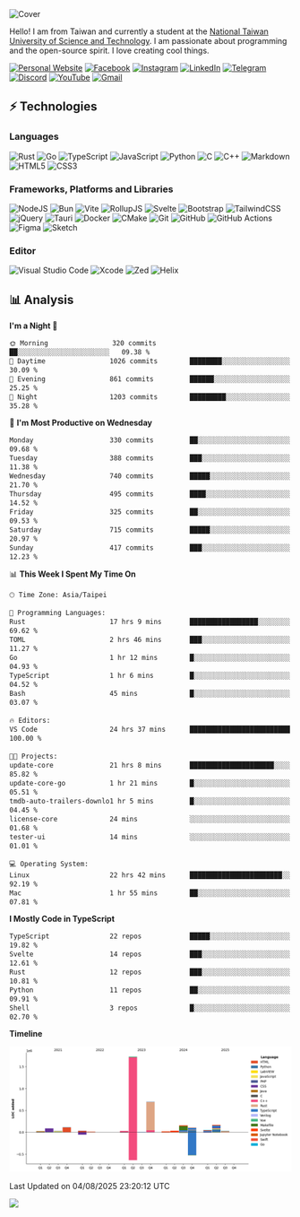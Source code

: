<picture>
  <source media="(prefers-color-scheme: dark)" srcset="https://github.com/CRT-HAO/CRT-HAO/assets/31580253/6f53f4ab-546f-4db7-9f30-2c5b0711c0a2">
  <img alt="Cover" src="https://github.com/CRT-HAO/CRT-HAO/assets/31580253/4efdfca0-1005-43ab-8c60-07e6973a89b2">
</picture>

Hello! I am from Taiwan and currently a student at the [National Taiwan University of Science and Technology](https://www.ntust.edu.tw/). I am passionate about programming and the open-source spirit. I love creating cool things.

[![Personal Website](https://img.shields.io/badge/Personal%20Website-%23000000.svg?style=for-the-badge)](https://hayden.tw/)
[![Facebook](https://img.shields.io/badge/Facebook-%231877F2.svg?style=for-the-badge&logo=Facebook&logoColor=white)](https://www.facebook.com/CRT.HAO.CHUN/)
[![Instagram](https://img.shields.io/badge/Instagram-%23E4405F.svg?style=for-the-badge&logo=Instagram&logoColor=white)](https://www.instagram.com/crt_hao/)
[![LinkedIn](https://img.shields.io/badge/linkedin-%230077B5.svg?style=for-the-badge&logo=linkedin&logoColor=white)](https://www.linkedin.com/in/crthao/)
[![Telegram](https://img.shields.io/badge/Telegram-2CA5E0?style=for-the-badge&logo=telegram&logoColor=white)](https://t.me/CRT_HAO)
[![Discord](https://img.shields.io/badge/Discord-%235865F2.svg?style=for-the-badge&logo=discord&logoColor=white)](https://discordapp.com/users/401324674371551234)
[![YouTube](https://img.shields.io/badge/YouTube-%23FF0000.svg?style=for-the-badge&logo=YouTube&logoColor=white)](https://www.youtube.com/channel/UC-WnTCkztbitHGXnmvipUUg)
[![Gmail](https://img.shields.io/badge/Gmail-D14836?style=for-the-badge&logo=gmail&logoColor=white)](mailto:m831718@gmail.com)

## ⚡ Technologies

### Languages

![Rust](https://img.shields.io/badge/rust-%23000000.svg?style=for-the-badge&logo=rust&logoColor=white)
![Go](https://img.shields.io/badge/go-%2300ADD8.svg?style=for-the-badge&logo=go&logoColor=white)
![TypeScript](https://img.shields.io/badge/typescript-%23007ACC.svg?style=for-the-badge&logo=typescript&logoColor=white)
![JavaScript](https://img.shields.io/badge/javascript-%23323330.svg?style=for-the-badge&logo=javascript&logoColor=%23F7DF1E)
![Python](https://img.shields.io/badge/python-3670A0?style=for-the-badge&logo=python&logoColor=ffdd54)
![C](https://img.shields.io/badge/c-%2300599C.svg?style=for-the-badge&logo=c&logoColor=white)
![C++](https://img.shields.io/badge/c++-%2300599C.svg?style=for-the-badge&logo=c%2B%2B&logoColor=white)
![Markdown](https://img.shields.io/badge/markdown-%23000000.svg?style=for-the-badge&logo=markdown&logoColor=white)
![HTML5](https://img.shields.io/badge/html5-%23E34F26.svg?style=for-the-badge&logo=html5&logoColor=white)
![CSS3](https://img.shields.io/badge/css3-%231572B6.svg?style=for-the-badge&logo=css3&logoColor=white)

### Frameworks, Platforms and Libraries

![NodeJS](https://img.shields.io/badge/node.js-6DA55F?style=for-the-badge&logo=node.js&logoColor=white)
![Bun](https://img.shields.io/badge/Bun-%23000000.svg?style=for-the-badge&logo=bun&logoColor=white)
![Vite](https://img.shields.io/badge/vite-%23646CFF.svg?style=for-the-badge&logo=vite&logoColor=white)
![RollupJS](https://img.shields.io/badge/RollupJS-ef3335?style=for-the-badge&logo=rollup.js&logoColor=white)
![Svelte](https://img.shields.io/badge/svelte-%23f1413d.svg?style=for-the-badge&logo=svelte&logoColor=white)
![Bootstrap](https://img.shields.io/badge/bootstrap-%238511FA.svg?style=for-the-badge&logo=bootstrap&logoColor=white)
![TailwindCSS](https://img.shields.io/badge/tailwindcss-%2338B2AC.svg?style=for-the-badge&logo=tailwind-css&logoColor=white)
![jQuery](https://img.shields.io/badge/jquery-%230769AD.svg?style=for-the-badge&logo=jquery&logoColor=white)
![Tauri](https://img.shields.io/badge/tauri-%2324C8DB.svg?style=for-the-badge&logo=tauri&logoColor=%23FFFFFF)
![Docker](https://img.shields.io/badge/docker-%230db7ed.svg?style=for-the-badge&logo=docker&logoColor=white)
![CMake](https://img.shields.io/badge/CMake-%23008FBA.svg?style=for-the-badge&logo=cmake&logoColor=white)
![Git](https://img.shields.io/badge/git-%23F05033.svg?style=for-the-badge&logo=git&logoColor=white)
![GitHub](https://img.shields.io/badge/github-%23121011.svg?style=for-the-badge&logo=github&logoColor=white)
![GitHub Actions](https://img.shields.io/badge/github%20actions-%232671E5.svg?style=for-the-badge&logo=githubactions&logoColor=white)
![Figma](https://img.shields.io/badge/figma-%23F24E1E.svg?style=for-the-badge&logo=figma&logoColor=white)
![Sketch](https://img.shields.io/badge/Sketch-FFB387?style=for-the-badge&logo=sketch&logoColor=black)

### Editor

![Visual Studio Code](https://img.shields.io/badge/Visual%20Studio%20Code-0078d7.svg?style=for-the-badge&logo=visual-studio-code&logoColor=white)
![Xcode](https://img.shields.io/badge/Xcode-007ACC?style=for-the-badge&logo=Xcode&logoColor=white)
![Zed](https://img.shields.io/badge/Zed-F6F5F0?style=for-the-badge&logo=zed&logoColor=black)
![Helix](https://img.shields.io/badge/Helix-281733?style=for-the-badge&logo=helix&logoColor=white)

## 📊 Analysis

<!--START_SECTION:waka-->
**I'm a Night 🦉** 

```text
🌞 Morning                320 commits         ██░░░░░░░░░░░░░░░░░░░░░░░   09.38 % 
🌆 Daytime                1026 commits        ████████░░░░░░░░░░░░░░░░░   30.09 % 
🌃 Evening                861 commits         ██████░░░░░░░░░░░░░░░░░░░   25.25 % 
🌙 Night                  1203 commits        █████████░░░░░░░░░░░░░░░░   35.28 % 
```
📅 **I'm Most Productive on Wednesday** 

```text
Monday                   330 commits         ██░░░░░░░░░░░░░░░░░░░░░░░   09.68 % 
Tuesday                  388 commits         ███░░░░░░░░░░░░░░░░░░░░░░   11.38 % 
Wednesday                740 commits         █████░░░░░░░░░░░░░░░░░░░░   21.70 % 
Thursday                 495 commits         ████░░░░░░░░░░░░░░░░░░░░░   14.52 % 
Friday                   325 commits         ██░░░░░░░░░░░░░░░░░░░░░░░   09.53 % 
Saturday                 715 commits         █████░░░░░░░░░░░░░░░░░░░░   20.97 % 
Sunday                   417 commits         ███░░░░░░░░░░░░░░░░░░░░░░   12.23 % 
```


📊 **This Week I Spent My Time On** 

```text
🕑︎ Time Zone: Asia/Taipei

💬 Programming Languages: 
Rust                     17 hrs 9 mins       █████████████████░░░░░░░░   69.62 % 
TOML                     2 hrs 46 mins       ███░░░░░░░░░░░░░░░░░░░░░░   11.27 % 
Go                       1 hr 12 mins        █░░░░░░░░░░░░░░░░░░░░░░░░   04.93 % 
TypeScript               1 hr 6 mins         █░░░░░░░░░░░░░░░░░░░░░░░░   04.52 % 
Bash                     45 mins             █░░░░░░░░░░░░░░░░░░░░░░░░   03.07 % 

🔥 Editors: 
VS Code                  24 hrs 37 mins      █████████████████████████   100.00 % 

🐱‍💻 Projects: 
update-core              21 hrs 8 mins       █████████████████████░░░░   85.82 % 
update-core-go           1 hr 21 mins        █░░░░░░░░░░░░░░░░░░░░░░░░   05.51 % 
tmdb-auto-trailers-downlo1 hr 5 mins         █░░░░░░░░░░░░░░░░░░░░░░░░   04.45 % 
license-core             24 mins             ░░░░░░░░░░░░░░░░░░░░░░░░░   01.68 % 
tester-ui                14 mins             ░░░░░░░░░░░░░░░░░░░░░░░░░   01.01 % 

💻 Operating System: 
Linux                    22 hrs 42 mins      ███████████████████████░░   92.19 % 
Mac                      1 hr 55 mins        ██░░░░░░░░░░░░░░░░░░░░░░░   07.81 % 
```

**I Mostly Code in TypeScript** 

```text
TypeScript               22 repos            █████░░░░░░░░░░░░░░░░░░░░   19.82 % 
Svelte                   14 repos            ███░░░░░░░░░░░░░░░░░░░░░░   12.61 % 
Rust                     12 repos            ███░░░░░░░░░░░░░░░░░░░░░░   10.81 % 
Python                   11 repos            ██░░░░░░░░░░░░░░░░░░░░░░░   09.91 % 
Shell                    3 repos             █░░░░░░░░░░░░░░░░░░░░░░░░   02.70 % 
```



**Timeline**

![Lines of Code chart](https://raw.githubusercontent.com/hayd1n/hayd1n/main/assets/bar_graph.png)


 Last Updated on 04/08/2025 23:20:12 UTC
<!--END_SECTION:waka-->

![](https://komarev.com/ghpvc/?username=CRT-HAO&style=flat-square)
